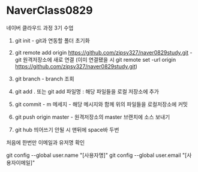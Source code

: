 # NaverClass0829
네이버 클라우드 과정 3기 수업


1. git init - git과 연동할 폴더 초기화

2. git remote add origin https://github.com/zipsy327/naver0829study.git - git 원격저장소에 새로 연결 (이미 연결됐을 시 git remote set -url origin https://github.com/zipsy327/naver0829study.git)

3. git branch - branch 조회

4.  git add . 또는  git add 파일명 : 해당 파일들을 로컬 저장소에 추가

5.  git commit - m  메세지 - 해당 메시지와 함께 위의 파일들을 로컬저장소에 커밋

6. git push origin master - 원격저장소의 master 브랜치에 소스 보내기

7. git hub 띄어쓰기 안될 시 맨뒤에 space바 두번

처음에 한번만 이메일과 유저명 확인

git config --global user.name "[사용자명]"
git config --global user.email "[사용자이메일]"


